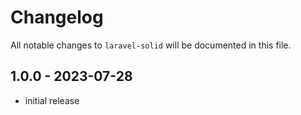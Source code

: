 # Changelog

All notable changes to `laravel-solid` will be documented in this file.

## 1.0.0 - 2023-07-28
- initial release
